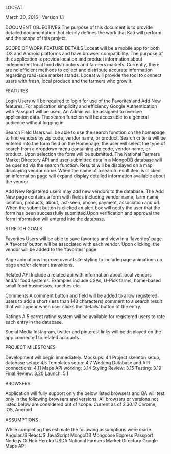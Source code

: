 LOCEAT

March 30, 2016 | Version 1.1

DOCUMENT OBJECTIVES
The purpose of this document is to provide detailed documentation that clearly defines the work that Kati will perform and the scope of this project.

SCOPE OF WORK FEATURE DETAILS
Loceat will be a mobile app for both iOS and Android platforms and have browser compatibility. The purpose of this application is provide location and product information about independent local food distributors and farmers markets. Currently, there are no efficient methods to collect and distribute accurate information regarding road-side market stands. Loceat will provide the tool to connect users with fresh, local produce and the farmers who grow it.
 
FEATURES 
 
 Login
 Users will be required to login for use of the Favorites and Add New features. For application simplicity and 
 efficiency Google Authentication with Passport will be used. An Admin will be assigned to oversee application data. 
 The search function will be accessible to a general audience without logging in. 
 
 Search Field
 Users will be able to use the search function on the homepage to find vendors by zip code, vendor name, or product. 
 Search criteria will be entered into the form field on the Homepage, the user will select the type of search from a 
 dropdown menu containing zip code, vendor name, or product. Upon selection the form will be submitted. The National Farmers Market Directory API and user-submitted data in a MongoDB database will be queried via the search
  function. Results will be displayed on a map displaying vendor name. When the name of a search result item is clicked an information page will expand display detailed information available about the vendor. 
 
 Add New
 Registered users may add new vendors to the database. The Add New page contains a form with fields 
 including vendor name, farm name, location, products, about, last-seen, phone, payment, association and url. When 
 the submit button is clicked an alert box will notify the user that the form has been successfully submitted.Upon verification and approval the form information will entered into the database. 

STRETCH GOALS

Favorites
Users will be able to save favorites and view in a ‘favorites’ page. A ‘favorite’ button will be associated with
 each vendor. Upon clicking, the vendor will be added to the ‘favorites’ page.
 
Page animations 
Improve overall site styling to include page animations on page and/or element transitions. 

Related API
Include a related api with information about local vendors and/or food systems. Examples include CSAs, U-Pick 
farms, home-based small food businesses, ranches etc.

Comments 
A comment button and field will be added to allow registered users to add a short (less than 140 characters) comment 
to a search result that will appear when user clicks the ‘details’ button of the entry.

Ratings
A 5 carrot rating system will be available for registered users to rate each entry in the database.

Social Media
Instagram, twitter and pinterest links will be displayed on the app connected to related accounts.

PROJECT MILESTONES

Development will begin immediately. 
Mockups: 4.1
Project skeleton setup, database setup: 4.5
Templates setup: 4.7
Working Database and API connections: 4.11
Maps API working: 3.14
Styling Review: 3.15
Testing: 3.19
Final Review: 3.20
Launch: 5.1

BROWSERS

Application will fully support only the below listed browsers and QA will test only in the following browsers and 
versions. All browsers or versions not listed below are considered out of scope.
Current as of 3.30.17 Chrome, iOS, Android


ASSUMPTIONS

While completing this estimate the following assumptions were made.
AngularJS
ReactJS
JavaScript
MongoDB
Mongoose
Express
Passport
Node.js
GitHub
Heroku
USDA National Farmers Market Directory
Google Maps API
 